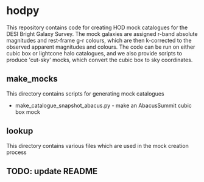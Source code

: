 # hodpy

This repository contains code for creating HOD mock catalogues for the DESI Bright Galaxy Survey. 
The mock galaxies are assigned r-band absolute magnitudes and rest-frame g-r colours, which are then k-corrected to the observed apparent magnitudes and colours. 
The code can be run on either cubic box or lightcone halo catalogues, and we also provide scripts to produce 'cut-sky' mocks, which convert the cubic box to sky coordinates.

## make_mocks

This directory contains scripts for generating mock catalogues

* make_catalogue_snapshot_abacus.py - make an AbacusSummit cubic box mock

## lookup

This directory contains various files which are used in the mock creation process

## TODO: update README






